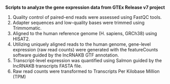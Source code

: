 

<b>Scripts to analyze the gene expression data from GTEx Release v7 project</b>
<ol type="1">
  <li>Quality control of paired-end reads were assessed using FastQC tools.</li>
  <li>Adapter sequences and low-quality bases were trimmed using Trimmomatic.</li>
  <li>Aligned to the human reference genome (H. sapiens, GRCh38) using HISAT2.</li>
  <li>Utilizing uniquely aligned reads to the human genome, gene-level expression (raw read counts) were generated with the featureCounts software guided by the lncRNAKB GTF annotation.</li>
  <li>Transcript-level expression was quantified using Salmon guided by the lncRNAKB transcripts FASTA file.</li>
  <li>Raw read counts were transformed to Transcripts Per Kilobase Million (TPM)</li>
<ol>
